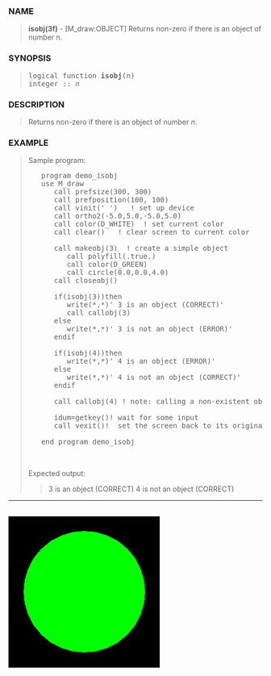 <?
<body>
  <a name="top" id="top"></a>
  <div id="Container">
    <div id="Content">
      <div class="c182">
      </div><a name="0"></a>
      <h3><a name="0">NAME</a></h3>
      <blockquote>
        <b>isobj(3f)</b> - [M_draw:OBJECT] Returns non-zero if there is an object of number n. <b></b>
      </blockquote><a name="contents" id="contents"></a>
      <h3><a name="4">SYNOPSIS</a></h3>
      <blockquote>
        <pre>
logical function <b>isobj</b>(<i>n</i>)
integer :: <i>n</i>
</pre>
      </blockquote>
      <p><a name="2"></a></p>
      <h3><a name="2">DESCRIPTION</a></h3>
      <blockquote>
        Returns non-zero if there is an object of number <i>n</i>.
      </blockquote><a name="3"></a>
      <h3><a name="3">EXAMPLE</a></h3>
      <blockquote>
        Sample program:
        <pre>
   program demo_isobj
   use M_draw
      call prefsize(300, 300)
      call prefposition(100, 100)
      call vinit(' ')   ! set up device
      call ortho2(-5.0,5.0,-5.0,5.0)
      call color(D_WHITE)  ! set current color
      call clear()   ! clear screen to current color
<br />      call makeobj(3)  ! create a simple object
         call polyfill(.true.)
         call color(D_GREEN)
         call circle(0.0,0.0,4.0)
      call closeobj()
<br />      if(isobj(3))then
         write(*,*)' 3 is an object (CORRECT)'
         call callobj(3)
      else
         write(*,*)' 3 is not an object (ERROR)'
      endif
<br />      if(isobj(4))then
         write(*,*)' 4 is an object (ERROR)'
      else
         write(*,*)' 4 is not an object (CORRECT)'
      endif
<br />      call callobj(4) ! note: calling a non-existent object is a no-op
<br />      idum=getkey()! wait for some input
      call vexit()!  set the screen back to its original state
<br />   end program demo_isobj
<br />
</pre>Expected output:
        <blockquote>
          <p>3 is an object (CORRECT) 4 is not an object (CORRECT)</p>
        </blockquote>
      </blockquote>
      <hr />
      <br />
      <div class="c182"><img src="../images/isobj.3m_draw.gif" /></div>
    </div>
  </div>
</body>
